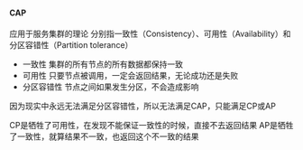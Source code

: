 #### CAP
应用于服务集群的理论
分别指一致性（Consistency）、可用性（Availability）和分区容错性（Partition tolerance）

- 一致性
集群的所有节点的所有数据都保持一致
- 可用性
只要节点被调用，一定会返回结果，无论成功还是失败
- 分区容错性
节点之间如果发生分区，不会造成影响

因为现实中永远无法满足分区容错性，所以无法满足CAP，只能满足CP或AP

CP是牺牲了可用性，在发现不能保证一致性的时候，直接不去返回结果
AP是牺牲了一致性，就算结果不一致，也返回这个不一致的结果